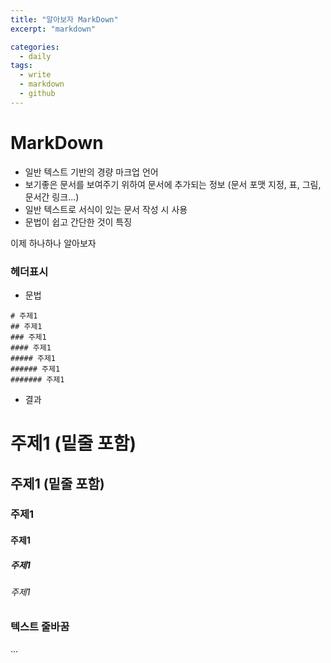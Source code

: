 ```yaml
---
title: "알아보자 MarkDown"
excerpt: "markdown"

categories:
  - daily
tags:
  - write
  - markdown
  - github
---
```



# MarkDown
* 일반 텍스트 기반의 경량 마크업 언어
 * 보기좋은 문서를 보여주기 위하여 문서에 추가되는 정보
   (문서 포맷 지정, 표, 그림, 문서간 링크...)
* 일반 텍스트로 서식이 있는 문서 작성 시 사용
* 문법이 쉽고 간단한 것이 특징


이제 하나하나 알아보자

### 헤더표시
* 문법

```
# 주제1
## 주제1
### 주제1
#### 주제1
##### 주제1
###### 주제1
####### 주제1

```

* 결과
# 주제1 (밑줄 포함)
## 주제1 (밑줄 포함)
### 주제1
#### 주제1
##### 주제1
###### 주제1

### 텍스트 줄바꿈
...

